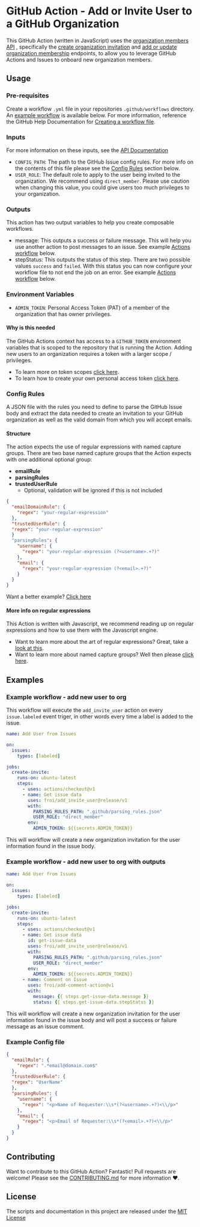 # GitHub Action - Add or Invite User to a GitHub Organization

This GitHub Action (written in JavaScript) uses the [organization members API](https://developer.github.com/v3/orgs/members) , specifically the [create organization invitation](https://developer.github.com/v3/orgs/members/#create-organization-invitation) and [add or update organization membership](https://developer.github.com/v3/orgs/members/#add-or-update-organization-membership) endpoints, to allow you to leverage GitHub Actions and Issues to onboard new organization members.

<!-- Add test badge once proper tests are added -->

## Usage

### Pre-requisites

Create a workflow `.yml` file in your repositories `.github/workflows` directory. An [example workflow](#example-workflow---add-new-user-to-org) is available below. For more information, reference the GitHub Help Documentation for [Creating a workflow file](https://help.github.com/en/articles/configuring-a-workflow#creating-a-workflow-file).

### Inputs

For more information on these inputs, see the [API Documentation](https://developer.github.com/v3/repos/releases/#input-2)

- `CONFIG_PATH`: The path to the GitHub Issue config rules. For more info on the contents of this file please see the [Config Rules](#config-rules) section below.
- `USER_ROLE`: The default role to apply to the user being invited to the organization. We recommend using `direct_member`. Please use caution when changing this value, you could give users too much privileges to your organization.

### Outputs

This action has two output variables to help you create composable workflows.

- message: This outputs a success or failure message. This will help you use another action to post messages to an issue. See example [Actions workflow](#example-workflow---add-new-user-to-org-with-outputs) below.
- stepStatus: This outputs the status of this step. There are two possible values `success` and `failed`. With this status you can now configure your workflow file to not end the job on an error. See example [Actions workflow](#example-workflow---add-new-user-to-org-with-outputs) below.

### Environment Variables

- `ADMIN_TOKEN`: Personal Access Token (PAT) of a member of the organization that has owner privileges.

#### Why is this needed

The GitHub Actions context has access to a `GITHUB_TOKEN` environment variables that is scoped to the repository that is running the Action. Adding new users to an organization requires a token with a larger scope / privileges.

- To learn more on token scopes [click here](https://developer.github.com/apps/building-oauth-apps/understanding-scopes-for-oauth-apps/#available-scopes).
- To learn how to create your own personal access token [click here](https://help.github.com/en/github/authenticating-to-github/creating-a-personal-access-token-for-the-command-line).

### Config Rules

A JSON file with the rules you need to define to parse the GitHub Issue body and extract the data needed to create an invitation to your GitHub organization as well as the valid domain from which you will accept emails.

#### Structure

The action expects the use of regular expressions with named capture groups. There are two base named capture groups that the Action expects with one additional optional group:

- **emailRule**
- **parsingRules**
- **trustedUserRule**
  - Optional, validation will be ignored if this is not included

```JSON
{
  "emailDomainRule": {
    "regex": "your-regular-expression"
  },
  "trustedUserRule": {
  "regex": "your-regular-expression"
  }
  "parsingRules": {
    "username": {
      "regex": "your-regular-expression (?<username>.+?)"
    },
    "email": {
      "regex": "your-regular-expression (?<email>.+?)"
    }
  }
}
```

Want a better example? [Click here](#example-config-file)

#### More info on regular expressions

This Action is written with Javascript, we recommend reading up on regular expressions and how to use them with the Javascript engine.

- Want to learn more about the art of regular expressions? Great, take a [look at this](https://javascript.info/regular-expressions).
- Want to learn more about named capture groups? Well then please [click here](https://javascript.info/regexp-groups#named-groups).

## Examples

### Example workflow - add new user to org

This workflow will execute the `add_invite_user` action on every `issue.labeled` event triger, in other words every time a label is added to the issue.

```yaml
name: Add User from Issues

on:
  issues:
    types: [labeled]

jobs:
  create-invite:
    runs-on: ubuntu-latest
    steps:
      - uses: actions/checkout@v1
      - name: Get issue data
        uses: froi/add_invite_user@release/v1
        with:
          PARSING_RULES_PATH: ".github/parsing_rules.json"
          USER_ROLE: "direct_member"
        env:
          ADMIN_TOKEN: ${{secrets.ADMIN_TOKEN}}
```

This will workflow will create a new organization invitation for the user information found in the issue body.

### Example workflow - add new user to org with outputs

```yaml
name: Add User from Issues

on:
  issues:
    types: [labeled]

jobs:
  create-invite:
    runs-on: ubuntu-latest
    steps:
      - uses: actions/checkout@v1
      - name: Get issue data
        id: get-issue-data
        uses: froi/add_invite_user@release/v1
        with:
          PARSING_RULES_PATH: ".github/parsing_rules.json"
          USER_ROLE: "direct_member"
        env:
          ADMIN_TOKEN: ${{secrets.ADMIN_TOKEN}}
      - name: Comment on Issue
        uses: froi/add-comment-action@v1
        with:
          message: {{ steps.get-issue-data.message }}
          status: {{ steps.get-issue-data.stepStatus }}
```

This will workflow will create a new organization invitation for the user information found in the issue body and will post a success or failure message as an issue comment.

### Example Config file

```JSON
{
  "emailRule": {
    "regex": ".*email@domain.com$"
  },
  "trustedUserRule": {
  "regex": "UserName"
  },
  "parsingRules": {
    "username": {
      "regex": "<p>Name of Requester:\\s*(?<username>.+?)<\\/p>"
    },
    "email": {
      "regex": "<p>Email of Requester:\\s*(?<email>.+?)<\\/p>"
    }
  }
}
```

## Contributing

Want to contribute to this GitHub Action? Fantastic! Pull requests are welcome! Please see the [CONTRIBUTING.md](CONTRIBUTING.md) for more information :heart:.

## License

The scripts and documentation in this project are released under the [MIT License](LICENSE)

